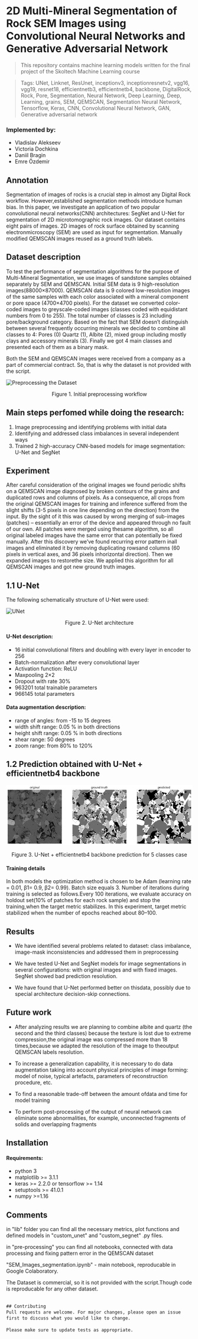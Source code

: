 
# 2D Multi-Mineral Segmentation of Rock SEM Images using Convolutional Neural Networks and Generative Adversarial Network

> This repository contains machine learning models written for the final project of the Skoltech Machine Learning course

>Tags: UNet, Linknet, ResUnet, inceptionv3, inceptionresnetv2, vgg16, vgg19, resnet18, efficientnetb3, efficientnetb4, backbone, DigitalRock, Rock, Pore, Segmentation, Neural Network, Deep Learning, Deep, Learning, grains, SEM, QEMSCAN, Segmentation Neural Network, Tensorflow, Keras, CNN, Convolutional Neural Network, GAN, Generative adversarial network
### Implemented by: 
* Vladislav Alekseev
* Victoria Dochkina
* Daniil Bragin
* Emre Özdemir

## Annotation
Segmentation of images of rocks is a crucial step in almost any Digital Rock workflow. However,established segmentation methods introduce human bias. In this paper, we investigate an application of two popular convolutional neural networks(CNN) architectures: SegNet and U-Net for segmentation of 2D microtomographic rock images. Our dataset contains eight pairs of images. 2D images of rock surface obtained by scanning electronmicroscopy (SEM) are used as input for segmentation. Manually modified QEMSCAN images reused as a ground truth labels.

## Dataset description
To test the performance of segmentation algorithms for the purpose of Multi-Mineral Segmentation, we use images of sandstone samples obtained separately by SEM and QEMSCAN. Initial SEM data is 9 high-resolution images(88000×87000). QEMSCAN data is 9 colored low-resolution images of the same samples with each color associated with a mineral component or pore space (4700×4700 pixels). For the dataset we converted color-coded images to greyscale-coded images (classes coded with equidistant numbers from 0 to 255).
The total number of classes is 23 including pore/background category. Based on the fact that SEM doesn’t distinguish between several frequently occurring minerals we decided to combine all classes to 4:  Pores (0) Quartz (1),  Albite (2),  mixed group including mostly clays and accessory minerals (3).
Finally we got 4 main classes and presented each of them as a binary mask.

Both the SEM and QEMSCAN images were received from a company as a part of commercial contract. So, that is why the dataset is not provided with the script.



![Preprocessing the Dataset](https://i.imgur.com/jAMoOTJ.png)

<center> Figure 1. Initial preprocessing workflow </center>

## Main steps perfomed while doing the research:

1) Image preprocessing and identifying problems with initial data
2) Identifying and addressed class imbalances in several independent ways
3) Trained 2 high-accuracy CNN-based models for image segmentation: U-Net and SegNet

## Experiment
After careful consideration of the original images we found periodic shifts on a QEMSCAN image diagnosed by broken contours of the grains and duplicated rows and columns of pixels.  As a consequence, all crops from the original QEMSCAN images for training and inference suffered from the slight shifts (3-5 pixels in one line depending on the direction) from the input.
By the sight of it this was caused by wrong merging of sub-images (patches) – essentially an error of the device and appeared through no fault of our own. All patches were merged using thesame algorithm, so all original labeled images have the same error that can potentially be fixed manually. After this discovery we’ve found recurring error pattern inall images and eliminated it by removing duplicating rowsand columns (60 pixels in vertical axes, and 36 pixels inhorizontal direction). Then we expanded images to restorethe  size.   We  applied  this  algorithm  for  all  QEMSCAN images and got new ground truth images.

## 1.1 U-Net
The following schematically structure of U-Net were used:

![UNet](https://i.imgur.com/VqMixFA.png)

<center> Figure 2. U-Net architecture </center>


#### U-Net description:
* 16 initial convolutional filters and doubling with every layer in encoder to 256
* Batch-normalization after every convolutional layer
* Activation function: ReLU
* Maxpooling 2×2
* Dropout with rate 30%
* 963201 total trainable parameters
* 966145 total parameters


#### Data augmentation description:
* range of angles: from -15 to 15 degrees
* width shift range: 0.05 % in both directions
* height shift range: 0.05 % in both directions
* shear range: 50 degrees
* zoom range: from 80% to 120%


## 1.2 Prediction obtained with U-Net + efficientnetb4 backbone

![UNetResults](https://github.com/ddvika/SEM_segmentation/blob/master/imgs/ex1.jpg?raw=true)

<center> Figure 3. U-Net  + efficientnetb4 backbone prediction for 5 classes case </center>



#### Training details 
In both models the optimization method is chosen to be Adam (learning rate = 0.01, β1= 0.9, β2= 0.99). Batch size equals 3. Number of iterations during training is selected as follows.Every 100 iterations, we evaluate accuracy on holdout set(10% of patches for each rock sample) and stop the training,when the target metric stabilizes. In this experiment, target metric stabilized when the number of epochs reached about 80–100.

## Results

* We have identified several problems related to dataset: class imbalance, image-mask inconsistencies and addressed them in preprocessing

* We have tested U-Net and SegNet models for image segmentations in several configurations: with original images and with fixed images.  SegNet showed bad prediction resolution.

* We have found that U-Net performed better on thisdata,  possibly due to special architecture decision-skip connections.


## Future work

* After analyzing results we are planning to combine albite and quartz (the second and the third classes) because the texture is lost due to extreme compression,the original image was compressed more than 18 times,because we adapted the resolution of the image to theoutput QEMSCAN labels resolution.

* To increase a generalization capability, it is necessary to do data augmentation taking into account physical principles of image forming: model of noise, typical artefacts, parameters of reconstruction procedure, etc.

* To find a reasonable trade-off between the amount ofdata and time for model training

* To perform post-processing of the output of neural network can eliminate some abnormalities, for example, unconnected fragments of solids and overlapping fragments

## Installation

#### Requirements:

* python 3
* matplotlib >= 3.1.1
* keras >= 2.2.0 or tensorflow >= 1.14
* setuptools >= 41.0.1
* numpy >=1.16


## Comments


in "lib" folder you can find all the necessary metrics, plot functions and defined models in "custom_unet" and "custom_segnet" .py files.

in "pre-processing" you can find all notebooks, connected with data processing and fixing pattern error in the QEMSCAN dataset

"SEM_Images_segmentation.ipynb" - main notebook, reproducable in Google Colaboratory.


The Dataset is commercial, so it is not provided with the script.Though code is reproducable for any other dataset.


```

## Contributing
Pull requests are welcome. For major changes, please open an issue first to discuss what you would like to change.

Please make sure to update tests as appropriate.
